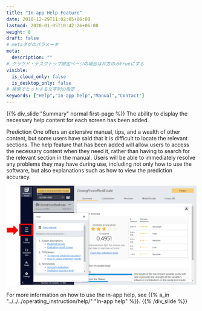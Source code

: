 ```yaml
---
title: "In-app Help Feature"
date: 2018-12-29T11:02:05+06:00
lastmod: 2020-01-05T10:42:26+06:00
weight: 8
draft: false
# metaタグのパラメータ
meta:
  description: ""
# クラウド・デスクトップ限定ページの場合は片方のみtrueにする
visible:
  is_cloud_only: false
  is_desktop_only: false
# 検索でヒットする文字列の指定
keywords: ["Help","In-app help","Manual","Contact"]
---
```


{{% div_slide "Summary" normal first-page %}}
The ability to display the necessary help content for each screen has been added.

Prediction One offers an extensive manual, tips, and a wealth of other content, but some users have said that it is difficult to locate the relevant sections.
The help feature that has been added will allow users to access the necessary content when they need it, rather than having to search for the relevant section in the manual.
Users will be able to immediately resolve any problems they may have during use, including not only how to use the software, but also explanations such as how to view the prediction accuracy.

![](img_en/t_slide2.png)

For more information on how to use the in-app help, see {{% a_in "../../../operating_instruction/help/" "In-app help" %}}.
{{% /div_slide %}}

